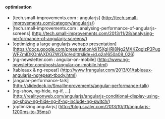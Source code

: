 #### optimisation
- [tech.small-improvements.com : angularjs] (http://tech.small-improvements.com/category/angularjs/)
- [tech.small-improvements.com : analysing-performance-of-angularjs-screens] (http://tech.small-improvements.com/2013/11/28/analysing-performance-of-angularjs-screens/)
- [optimizing a large angularjs webapp presentation] (https://docs.google.com/presentation/d/15XgHRI8Ng2MXKZqglzP3PugWFZmIDKOnlAXDGZW2Djg/edit#slide=id.g2a1650a08_026)
- [ng-newsletter.com : angular-on-mobile] (http://www.ng-newsletter.com/posts/angular-on-mobile.html)
- [tableaux & ng-repeat] (http://www.frangular.com/2013/01/tableaux-angularjs-ngrepeat-tbody.html)
- [angular-performance-talk] (http://slidedeck.io/SmallImprovements/angular-performance-talk)
- [ng-show, ng-hide, ng-if, ...] (http://realityonweb.com/angularjs/angularjs-conditional-display-using-ng-show-ng-hide-ng-if-ng-include-ng-switch/)
- [optimizing angularjs] (http://blog.scalyr.com/2013/10/31/angularjs-1200ms-to-35ms/)
